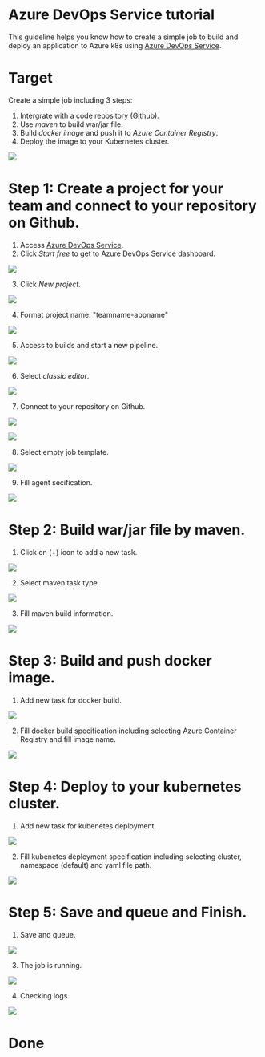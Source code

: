 # Azure DevOps Service tutorial
This guideline helps you know how to create a simple job to build and deploy an application to Azure k8s using [Azure DevOps Service](https://azure.microsoft.com/en-us/services/devops/).

# Target
Create a simple job including 3 steps:
1. Intergrate with a code repository (Github).
2. Use *maven* to build war/jar file.
3. Build *docker image* and push it to *Azure Container Registry*.
4. Deploy the image to your Kubernetes cluster.

![](resources/p-p1.png)

# Step 1: Create a project for your team and connect to your repository on Github.
1. Access [Azure DevOps Service](https://azure.microsoft.com/en-us/services/devops/).
2. Click *Start free* to get to Azure DevOps Service dashboard.

![](resources/p-p2.png)

3. Click *New project*. 

![](resources/p-new-pj.png)

4. Format project name: "teamname-appname"

![](resources/p-team-name.png)

5. Access to builds and start a new pipeline.

![](resources/p-start-build.png)

6. Select *classic editor*.

![](resources/p-classic.png)

7. Connect to your repository on Github.

![](resources/p-github.png)

![](resources/p-github2.png)

8. Select empty job template.

![](resources/p-select-empty.png)

9. Fill agent secification.

![](resources/p-agent-spec.png)

# Step 2: Build war/jar file by maven.

1. Click on (+) icon to add a new task.

![](resources/p-agent-spec.png)

2. Select maven task type.

![](resources/p-select-maven.png)

3. Fill maven build information.

![](resources/p-fill-maven.png)


# Step 3: Build and push docker image.

1. Add new task for docker build. 

![](resources/p-build-docker.png)

2. Fill docker build specification including selecting Azure Container Registry and fill image name.

![](resources/p-fill-docker.png)

# Step 4: Deploy to your kubernetes cluster.

1. Add new task for kubenetes deployment. 

![](resources/p-select-kube.png)

2. Fill kubenetes deployment specification including selecting cluster, namespace (default) and yaml file path. 

![](resources/p-kube-spec.png)

# Step 5: Save and queue and Finish.

1. Save and queue.

![](resources/p-save.png)

3. The job is running.

![](resources/p-running.png)

4. Checking logs.

![](resources/p-log.png)

# Done
